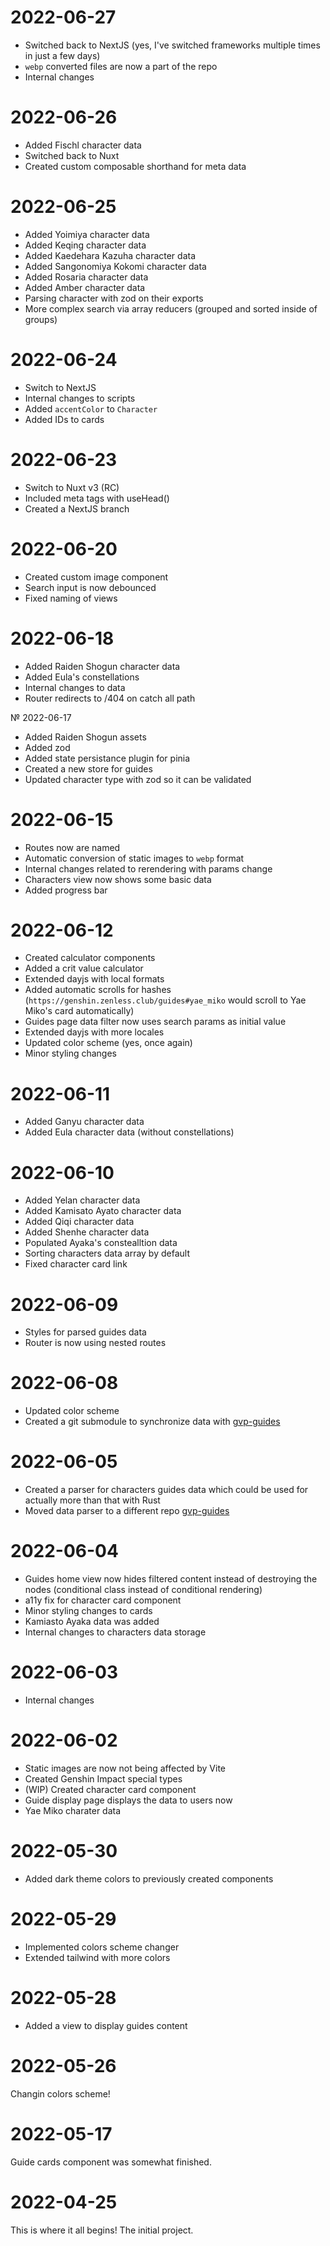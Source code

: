 # 2022-06-27
 
 - Switched back to NextJS (yes, I've switched frameworks multiple times in  just a few days)
 - `webp` converted files are now a part of the repo
 - Internal changes

# 2022-06-26
 
 - Added Fischl character data
 - Switched back to Nuxt
 - Created custom composable shorthand for meta data

# 2022-06-25

 - Added Yoimiya character data
 - Added Keqing character data
 - Added Kaedehara Kazuha character data
 - Added Sangonomiya Kokomi character data
 - Added Rosaria character data
 - Added Amber character data
 - Parsing character with zod on their exports
 - More complex search via array reducers (grouped and sorted inside of groups)

# 2022-06-24
 
 - Switch to NextJS
 - Internal changes to scripts
 - Added `accentColor` to `Character`
 - Added IDs to cards
 
# 2022-06-23

 - Switch to Nuxt v3 (RC)
 - Included meta tags with useHead()
 - Created a NextJS branch

# 2022-06-20

 - Created custom image component
 - Search input is now debounced
 - Fixed naming of views

# 2022-06-18

 - Added Raiden Shogun character data
 - Added Eula's constellations
 - Internal changes to data
 - Router redirects to /404 on catch all path

№ 2022-06-17

 - Added Raiden Shogun assets
 - Added zod
 - Added state persistance plugin for pinia
 - Created a new store for guides
 - Updated character type with zod so it can be validated

# 2022-06-15

 - Routes now are named
 - Automatic conversion of static images to `webp` format
 - Internal changes related to rerendering with params change
 - Characters view now shows some basic data
 - Added progress bar

# 2022-06-12

 - Created calculator components
 - Added a crit value calculator
 - Extended dayjs with local formats
 - Added automatic scrolls for hashes (`https://genshin.zenless.club/guides#yae_miko` would scroll to Yae Miko's card automatically)
 - Guides page data filter now uses search params as initial value
 - Extended dayjs with more locales
 - Updated color scheme (yes, once again)
 - Minor styling changes

# 2022-06-11

 - Added Ganyu character data
 - Added Eula character data (without constellations)

# 2022-06-10

 - Added Yelan character data
 - Added Kamisato Ayato character data
 - Added Qiqi character data
 - Added Shenhe character data
 - Populated Ayaka's constealltion data
 - Sorting characters data array by default
 - Fixed character card link

# 2022-06-09

- Styles for parsed guides data
- Router is now using nested routes

# 2022-06-08

 - Updated color scheme
 - Created a git submodule to synchronize data with [gvp-guides](https://github.com/BinaryKitsune/gvp-guides)

# 2022-06-05
 
 - Created a parser for characters guides data which could be used for actually more than that with Rust
 - Moved data parser to a different repo [gvp-guides](https://github.com/BinaryKitsune/gvp-guides) 

# 2022-06-04

 - Guides home view now hides filtered content instead of destroying the nodes (conditional class instead of conditional rendering)
 - a11y fix for character card component
 - Minor styling changes to cards
 - Kamiasto Ayaka data was added
 - Internal changes to characters data storage

# 2022-06-03

 - Internal changes

# 2022-06-02

 - Static images are now not being affected by Vite
 - Created Genshin Impact special types
 - (WIP) Created character card component
 - Guide display page displays the data to users now
 - Yae Miko charater data 

# 2022-05-30

 - Added dark theme colors to previously created components

# 2022-05-29

 - Implemented colors scheme changer
 - Extended tailwind with more colors

# 2022-05-28

 - Added a view to display guides content

# 2022-05-26

Changin colors scheme!

# 2022-05-17

Guide cards component was somewhat finished.


# 2022-04-25

This is where it all begins! The initial project.
